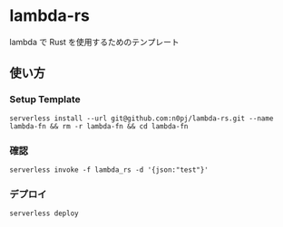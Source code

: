 # lambda-rs

lambda で Rust を使用するためのテンプレート

## 使い方

### Setup Template

```
serverless install --url git@github.com:n0pj/lambda-rs.git --name lambda-fn && rm -r lambda-fn && cd lambda-fn
```

### 確認

```
serverless invoke -f lambda_rs -d '{json:"test"}'
```

### デプロイ

```
serverless deploy
```
